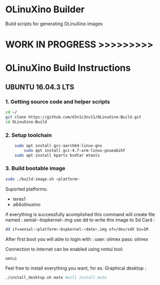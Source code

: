 # OLinuXino Builder
Build scripts for generating OLinuXino images


# WORK IN PROGRESS >>>>>>>>> 

# OLinuXino Build Instructions

## UBUNTU 16.04.3 LTS

### 1. Getting source code and helper scripts
	
```bash
cd ~/
git clone https://github.com/d3v1c3nv11/OLinuXino-Build.git
cd OLinuXino-Build
```
### 2. Setup toolchain
```bash
	sudo apt install gcc-aarch64-linux-gnu
        sudo apt install gcc-4.7-arm-linux-gnueabihf
	sudo apt install kpartx bsdtar mtools
```

### 3. Build bootable image 

```bash
sudo ./build-image.sh <platform>
```
Suported platforms:
* teres1
* a64olinuxino


if everything is successfully acomplished this command will create file named :
xenial-<platform>-bspkernel-<date>.img
use dd to write this image to Sd Card : 
```bash
dd if=xenial-<platform>-bspkernel-<date>.img of=/dev/sdX bs=1M
```

After first boot you will able to login with : 
user: olimex
pass: olimex

Connection to internet can be enabled using nmtui tool:
```bash
nmtui
```

Feel free to install everything you want, for ex. Graphical desktop : 
```bash
./install_desktop.sh mate #will install mate 
```
